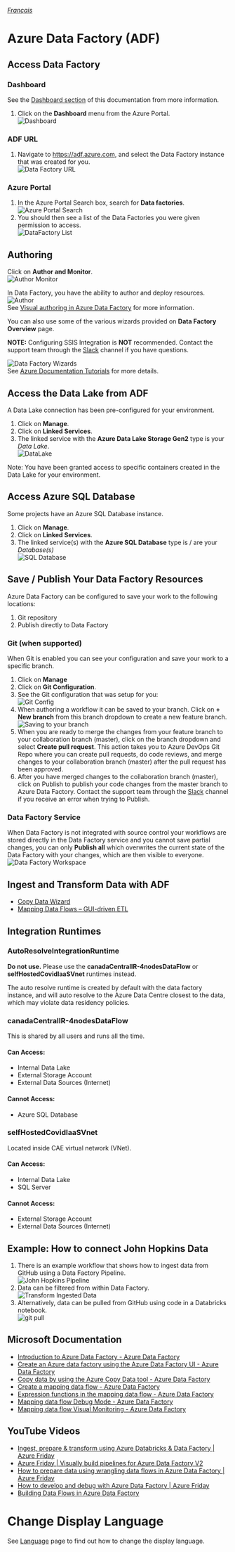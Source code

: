 _[Français](../../fr/DataFactory)_
# Azure Data Factory (ADF)

## Access Data Factory
### Dashboard

See the [Dashboard section](Dashboards.md) of this documentation from more information. 

1. Click on the **Dashboard** menu from the Azure Portal.  
![Dashboard](images/DataFactoryDashboard.png)  

### ADF URL

1. Navigate to https://adf.azure.com, and select the Data Factory instance that was created for you.  
![Data Factory URL](images/DataFactorySelect.png) 

### Azure Portal
1. In the Azure Portal Search box, search for **Data factories**.  
![Azure Portal Search](images/DataFactoryPortalSearch.png)  
2. You should then see a list of the Data Factories you were given permission to access.  
![DataFactory List](images/DataFactoryPortalList.png)    

## Authoring
Click on **Author and Monitor**.  
![Author Monitor](images/DataFactoryAuthorMonitor.png)  

In Data Factory, you have the ability to author and deploy resources.     
![Author](images/DataFactoryAuthor.png)  
See [Visual authoring in Azure Data Factory](https://docs.microsoft.com/en-us/azure/data-factory/author-visually) for more information.  

You can also use some of the various wizards provided on **Data Factory Overview** page.

**NOTE:** Configuring SSIS Integration is **NOT** recommended. Contact the support team through the [Slack](https://cae-eac.slack.com) channel if you have questions.

![Data Factory Wizards](images/DataFactoryWizards.png)  
See [Azure Documentation Tutorials](https://docs.microsoft.com/en-us/azure/data-factory/introduction) for more details.  

## Access the Data Lake from ADF
A Data Lake connection has been pre-configured for your environment.   
1. Click on **Manage**.  
2. Click on **Linked Services**.  
3. The linked service with the **Azure Data Lake Storage Gen2** type is your _Data Lake_.  
![DataLake](images/DataFactoryDataLake.png)  

Note: You have been granted access to specific containers created in the Data Lake for your environment.

## Access Azure SQL Database
Some projects have an Azure SQL Database instance.  
1. Click on **Manage**.  
2. Click on **Linked Services**.  
3. The linked service(s) with the **Azure SQL Database** type is / are your _Database(s)_  
![SQL Database](images/DataFactorySQLDatabase2.png)

## Save / Publish Your Data Factory Resources
Azure Data Factory can be configured to save your work to the following locations:  
1. Git repository 
2. Publish directly to Data Factory

### Git (when supported)
When Git is enabled you can see your configuration and save your work to a specific branch.  
1. Click on **Manage**  
2. Click on **Git Configuration**.  
3. See the Git configuration that was setup for you:   
![Git Config](images/DataFactoryAzureGit.png)  
4. When authoring a workflow it can be saved to your branch. Click on **+ New branch** from this branch dropdown to create a new feature branch.   
![Saving to your branch](images/DataFactorySaveBranch.png)  
5. When you are ready to merge the changes from your feature branch to your collaboration branch (master), click on the branch dropdown and select **Create pull request**. This action takes you to Azure DevOps Git Repo where you can create pull requests, do code reviews, and merge changes to your collaboration branch (master) after the pull request has been approved.  
6. After you have merged changes to the collaboration branch (master), click on Publish to publish your code changes from the master branch to Azure Data Factory. Contact the support team through the [Slack](https://cae-eac.slack.com) channel if you receive an error when trying to Publish.  
### Data Factory Service
When Data Factory is not integrated with source control your workflows are stored directly in the Data Factory service and you cannot save partial changes, you can only **Publish all** which overwrites the current state of the Data Factory with your changes, which are then visible to everyone.    
![Data Factory Workspace](images/DataFactorySaveNoGit.png)

## Ingest and Transform Data with ADF 
- [Copy Data Wizard](https://docs.microsoft.com/en-us/azure/data-factory/quickstart-create-data-factory-copy-data-tool#start-the-copy-data-tool) 
- [Mapping Data Flows – GUI-driven ETL](https://docs.microsoft.com/en-us/azure/data-factory/tutorial-data-flow#create-a-pipeline-with-a-data-flow-activity )

## Integration Runtimes
### AutoResolveIntegrationRuntime
**Do not use.** Please use the **canadaCentralIR-4nodesDataFlow** or **selfHostedCovidIaaSVnet** runtimes instead.

The auto resolve runtime is created by default with the data factory instance, and will auto resolve to the Azure Data Centre closest to the data, which may violate data residency policies.
### canadaCentralIR-4nodesDataFlow 
This is shared by all users and runs all the time.
#### Can Access:
* Internal Data Lake 
* External Storage Account
* External Data Sources (Internet)
#### Cannot Access:
* Azure SQL Database
### selfHostedCovidIaaSVnet 
Located inside CAE virtual network (VNet). 
#### Can Access:
* Internal Data Lake
* SQL Server
#### Cannot Access:
* External Storage Account
* External Data Sources (Internet)

## Example: How to connect John Hopkins Data
1. There is an example workflow that shows how to ingest data from GitHub using a Data Factory Pipeline.  
![John Hopkins Pipeline](images/DataFactoryJohnhopkinspipeline.png)  
2. Data can be filtered from within Data Factory.  
![Transform Ingested Data](images/transformData.png)
3. Alternatively, data can be pulled from GitHub using code in a Databricks notebook.  
![git pull](images/DataFactoryGitPull.png)

## Microsoft Documentation
- [Introduction to Azure Data Factory - Azure Data Factory](https://docs.microsoft.com/en-us/azure/data-factory/introduction)  
- [Create an Azure data factory using the Azure Data Factory UI - Azure Data Factory ](https://docs.microsoft.com/en-us/azure/data-factory/quickstart-create-data-factory-portal)  
- [Copy data by using the Azure Copy Data tool - Azure Data Factory](https://docs.microsoft.com/en-us/azure/data-factory/quickstart-create-data-factory-copy-data-tool)  
- [Create a mapping data flow - Azure Data Factory](https://docs.microsoft.com/en-us/azure/data-factory/data-flow-create)  
- [Expression functions in the mapping data flow - Azure Data Factory](https://docs.microsoft.com/en-us/azure/data-factory/data-flow-expression-functions)  
- [Mapping data flow Debug Mode - Azure Data Factory](https://docs.microsoft.com/en-us/azure/data-factory/concepts-data-flow-debug-mode)  
- [Mapping data flow Visual Monitoring - Azure Data Factory](https://docs.microsoft.com/en-us/azure/data-factory/concepts-data-flow-monitoring)  

## YouTube Videos
- [Ingest, prepare & transform using Azure Databricks & Data Factory | Azure Friday](https://www.youtube.com/watch?v=CZQOxPY7UuA)  
- [Azure Friday | Visually build pipelines for Azure Data Factory V2](https://www.youtube.com/watch?v=uS8xyqHql5I&t=4s)  
- [How to prepare data using wrangling data flows in Azure Data Factory | Azure Friday](https://www.youtube.com/watch?v=LKenBZYZaLA)  
- [How to develop and debug with Azure Data Factory | Azure Friday](https://www.youtube.com/watch?v=9tg5Rsoi5ic)  
- [Building Data Flows in Azure Data Factory](https://www.youtube.com/watch?v=kcsRrWT0hjU)  

# Change Display Language

See [Language](Language.md) page to find out how to change the display language.

  
